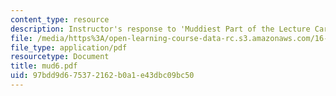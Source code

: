 ```yaml
---
content_type: resource
description: Instructor's response to 'Muddiest Part of the Lecture Cards'.
file: /media/https%3A/open-learning-course-data-rc.s3.amazonaws.com/16-01-unified-engineering-i-ii-iii-iv-fall-2005-spring-2006/97bdd9d675372162b0a1e43dbc09bc50_mud6.pdf
file_type: application/pdf
resourcetype: Document
title: mud6.pdf
uid: 97bdd9d6-7537-2162-b0a1-e43dbc09bc50
---
```


